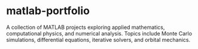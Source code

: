 # matlab-portfolio
A collection of MATLAB projects exploring applied mathematics, computational physics, and numerical analysis. Topics include Monte Carlo simulations, differential equations, iterative solvers, and orbital mechanics.

